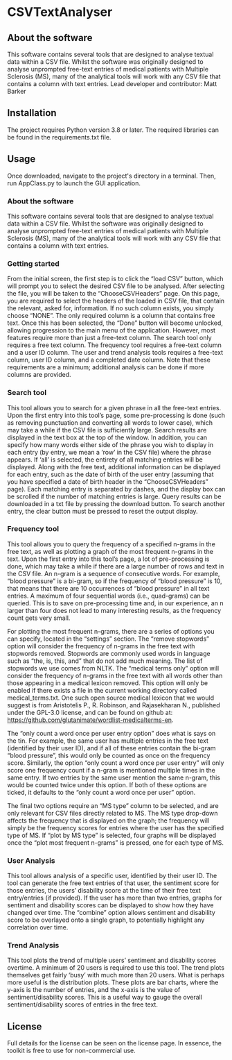 # CSVTextAnalyser
## About the software
This software contains several tools that are designed to analyse textual data within a CSV file. Whilst the software was originally designed to analyse unprompted free-text entries of medical patients with Multiple Sclerosis (MS), many of the analytical tools will work with any CSV file that contains a column with text entries.
Lead developer and contributor: Matt Barker

## Installation
The project requires Python version 3.8 or later. The required libraries can be found in the requirements.txt file. 

## Usage
Once downloaded, navigate to the project's directory in a terminal. Then, run AppClass.py to launch the GUI application.

### About the software
This software contains several tools that are designed to analyse textual data within a CSV file. Whilst the software was originally designed to analyse unprompted free-text entries of medical patients with Multiple Sclerosis (MS), many of the analytical tools will work with any CSV file that contains a column with text entries. 

### Getting started
From the initial screen, the first step is to click the “load CSV” button, which will prompt you to select the desired CSV file to be analysed. After selecting the file, you will be taken to the “ChooseCSVHeaders” page. On this page, you are required to select the headers of the loaded in CSV file, that contain the relevant, asked for, information. If no such column exists, you simply choose “NONE”. The only required column is a column that contains free text. Once this has been selected, the “Done” button will become unlocked, allowing progression to the main menu of the application. However, most features require more than just a free-text column. The search tool only requires a free text column. The frequency tool requires a free-text column and a user ID column. The user and trend analysis tools requires a free-text column, user ID column, and a completed date column. Note that these requirements are a minimum; additional analysis can be done if more columns are provided.

### Search tool
This tool allows you to search for a given phrase in all the free-text entries. Upon the first entry into this tool’s page, some pre-processing is done (such as removing punctuation and converting all words to lower case), which may take a while if the CSV file is sufficiently large. Search results are displayed in the text box at the top of the window. In addition, you can specify how many words either side of the phrase you wish to display in each entry (by entry, we mean a ‘row’ in the CSV file) where the phrase appears. If ‘all’ is selected, the entirety of all matching entries will be displayed. Along with the free text, additional information can be displayed for each entry, such as the date of birth of the user entry (assuming that you have specified a date of birth header in the “ChooseCSVHeaders” page). 
Each matching entry is separated by dashes, and the display box can be scrolled if the number of matching entries is large. Query results can be downloaded in a txt file by pressing the download button. To search another entry, the clear button must be pressed to reset the output display.   

### Frequency tool
This tool allows you to query the frequency of a specified n-grams in the free text, as well as plotting a graph of the most frequent n-grams in the text. Upon the first entry into this tool’s page, a lot of pre-processing is done, which may take a while if there are a large number of rows and text in the CSV file. An n-gram is a sequence of consecutive words. For example, “blood pressure” is a bi-gram, so if the frequency of “blood pressure” is 10, that means that there are 10 occurrences of “blood pressure” in all text entries. A maximum of four sequential words (i.e., quad-grams) can be queried. This is to save on pre-processing time and, in our experience, an n larger than four does not lead to many interesting results, as the frequency count gets very small.

For plotting the most frequent n-grams, there are a series of options you can specify, located in the “settings” section. The “remove stopwords” option will consider the frequency of n-grams in the free text with stopwords removed. Stopwords are commonly used words in language such as “the, is, this, and” that do not add much meaning. The list of stopwords we use comes from NLTK. The “medical terms only” option will consider the frequency of n-grams in the free text with all words other than those appearing in a medical lexicon removed. This option will only be enabled if there exists a file in the current working directory called medical_terms.txt. One such open source medical lexicon that we would suggest is from Aristotelis P., R. Robinson, and Rajasekharan N., published under the GPL-3.0 license, and can be found on github at: https://github.com/glutanimate/wordlist-medicalterms-en. 

The “only count a word once per user entry option” does what is says on the tin. For example, the same user has multiple entries in the free text (identified by their user ID), and if all of these entries contain the bi-gram “blood pressure”, this would only be counted as once on the frequency score. Similarly, the option “only count a word once per user entry” will only score one frequency count if a n-gram is mentioned multiple times in the same entry. If two entries by the same user mention the same n-gram, this would be counted twice under this option. If both of these options are ticked, it defaults to the “only count a word once per user” option.

The final two options require an “MS type” column to be selected, and are only relevant for CSV files directly related to MS. The MS type drop-down affects the frequency that is displayed on the graph; the frequency will simply be the frequency scores for entries where the user has the specified type of MS. If “plot by MS type” is selected, four graphs will be displayed once the “plot most frequent n-grams” is pressed, one for each type of MS. 

### User Analysis
This tool allows analysis of a specific user, identified by their user ID. The tool can generate the free text entries of that user, the sentiment score for those entries, the users’ disability score at the time of their free text entry/entries (if provided). If the user has more than two entries, graphs for sentiment and disability scores can be displayed to show how they have changed over time. The “combine” option allows sentiment and disability score to be overlayed onto a single graph, to potentially highlight any correlation over time.

### Trend Analysis
This tool plots the trend of multiple users’ sentiment and disability scores overtime. A minimum of 20 users is required to use this tool. The trend plots themselves get fairly ‘busy’ with much more than 20 users. What is perhaps more useful is the distribution plots. These plots are bar charts, where the y-axis is the number of entries, and the x-axis is the value of sentiment/disability scores. This is a useful way to gauge the overall sentiment/disability scores of entries in the free text.  


## License
Full details for the license can be seen on the license page. In essence, the toolkit is free to use for non-commercial use. 
